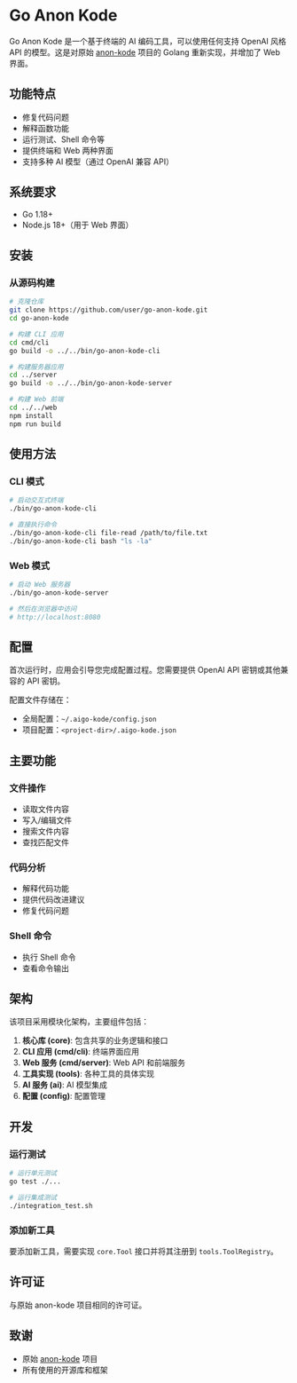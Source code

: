 # Go Anon Kode

Go Anon Kode 是一个基于终端的 AI 编码工具，可以使用任何支持 OpenAI 风格 API 的模型。这是对原始 [anon-kode](https://github.com/dnakov/anon-kode) 项目的 Golang 重新实现，并增加了 Web 界面。

## 功能特点

- 修复代码问题
- 解释函数功能
- 运行测试、Shell 命令等
- 提供终端和 Web 两种界面
- 支持多种 AI 模型（通过 OpenAI 兼容 API）

## 系统要求

- Go 1.18+
- Node.js 18+（用于 Web 界面）

## 安装

### 从源码构建

```bash
# 克隆仓库
git clone https://github.com/user/go-anon-kode.git
cd go-anon-kode

# 构建 CLI 应用
cd cmd/cli
go build -o ../../bin/go-anon-kode-cli

# 构建服务器应用
cd ../server
go build -o ../../bin/go-anon-kode-server

# 构建 Web 前端
cd ../../web
npm install
npm run build
```

## 使用方法

### CLI 模式

```bash
# 启动交互式终端
./bin/go-anon-kode-cli

# 直接执行命令
./bin/go-anon-kode-cli file-read /path/to/file.txt
./bin/go-anon-kode-cli bash "ls -la"
```

### Web 模式

```bash
# 启动 Web 服务器
./bin/go-anon-kode-server

# 然后在浏览器中访问
# http://localhost:8080
```

## 配置

首次运行时，应用会引导您完成配置过程。您需要提供 OpenAI API 密钥或其他兼容的 API 密钥。

配置文件存储在：
- 全局配置：`~/.aigo-kode/config.json`
- 项目配置：`<project-dir>/.aigo-kode.json`

## 主要功能

### 文件操作

- 读取文件内容
- 写入/编辑文件
- 搜索文件内容
- 查找匹配文件

### 代码分析

- 解释代码功能
- 提供代码改进建议
- 修复代码问题

### Shell 命令

- 执行 Shell 命令
- 查看命令输出

## 架构

该项目采用模块化架构，主要组件包括：

1. **核心库 (core)**: 包含共享的业务逻辑和接口
2. **CLI 应用 (cmd/cli)**: 终端界面应用
3. **Web 服务 (cmd/server)**: Web API 和前端服务
4. **工具实现 (tools)**: 各种工具的具体实现
5. **AI 服务 (ai)**: AI 模型集成
6. **配置 (config)**: 配置管理

## 开发

### 运行测试

```bash
# 运行单元测试
go test ./...

# 运行集成测试
./integration_test.sh
```

### 添加新工具

要添加新工具，需要实现 `core.Tool` 接口并将其注册到 `tools.ToolRegistry`。

## 许可证

与原始 anon-kode 项目相同的许可证。

## 致谢

- 原始 [anon-kode](https://github.com/dnakov/anon-kode) 项目
- 所有使用的开源库和框架
